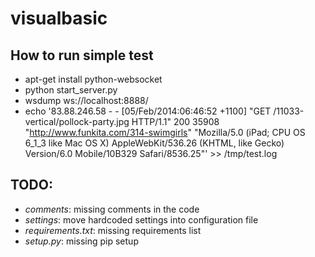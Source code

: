 visualbasic
===========

## How to run simple test
 * apt-get install python-websocket
 * python start_server.py
 * wsdump ws://localhost:8888/
 * echo '83.88.246.58 - - [05/Feb/2014:06:46:52 +1100] "GET /11033-vertical/pollock-party.jpg HTTP/1.1" 200 35908 "http://www.funkita.com/314-swimgirls" "Mozilla/5.0 (iPad; CPU OS 6_1_3 like Mac OS X) AppleWebKit/536.26 (KHTML, like Gecko) Version/6.0 Mobile/10B329 Safari/8536.25"' >> /tmp/test.log

## TODO:
 * *comments*: missing comments in the code
 * *settings*: move hardcoded settings into configuration file
 * *requirements.txt*: missing requirements list
 * *setup.py*: missing pip setup
